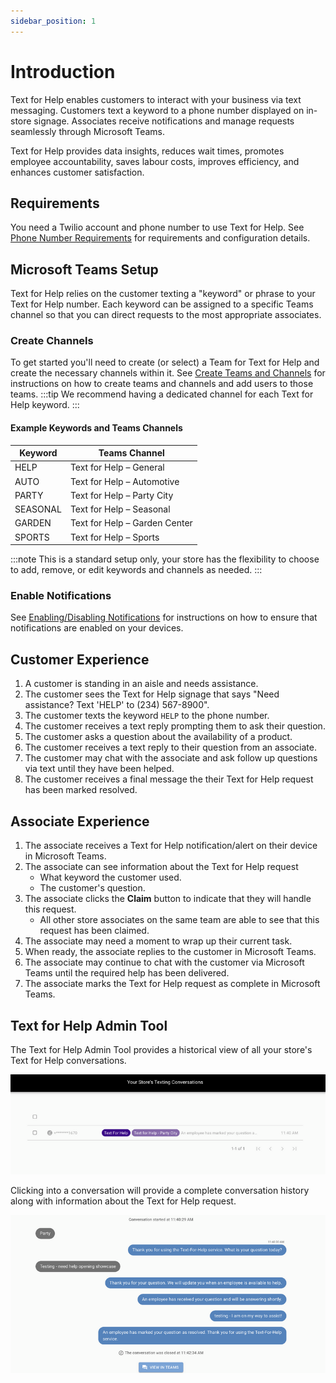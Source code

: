 ```yaml
---
sidebar_position: 1
---
```


# Introduction
Text for Help enables customers to interact with your business via text messaging. Customers text a keyword to a phone number displayed on in-store signage. Associates receive notifications and manage requests seamlessly through Microsoft Teams.

Text for Help provides data insights, reduces wait times, promotes employee accountability, saves labour costs, improves efficiency, and enhances customer satisfaction.

## Requirements
You need a Twilio account and phone number to use Text for Help. See [Phone Number Requirements](/docs/mystore/twilio#phone-number-requirements) for requirements and configuration details.

## Microsoft Teams Setup
Text for Help relies on the customer texting a "keyword" or phrase to your Text for Help number. Each keyword can be assigned to a specific Teams channel so that you can direct requests to the most appropriate associates.

### Create Channels
To get started you'll need to create (or select) a Team for Text for Help and create the necessary channels within it. 
See [Create Teams and Channels](/docs/getting-started/microsoft-teams#create-teams-and-channels) for instructions on how to create teams and channels and add users to those teams. 
:::tip
We recommend having a dedicated channel for each Text for Help keyword. 
:::

#### Example Keywords and Teams Channels
| Keyword | Teams Channel |
|---------|---------------|
| HELP | Text for Help – General |
| AUTO | Text for Help – Automotive |
| PARTY | Text for Help – Party City |
| SEASONAL | Text for Help – Seasonal |
| GARDEN | Text for Help – Garden Center |
| SPORTS | Text for Help – Sports |

:::note
This is a standard setup only, your store has the flexibility to choose to add, remove, or edit keywords and channels as needed. 
:::

### Enable Notifications
See [Enabling/Disabling Notifications](/docs/getting-started/microsoft-teams#enablingdisabling-notifications) for instructions on how to ensure that notifications are enabled on your devices.


## Customer Experience
1. A customer is standing in an aisle and needs assistance.
2. The customer sees the Text for Help signage that says "Need assistance? Text 'HELP' to (234) 567-8900".
3. The customer texts the keyword `HELP` to the phone number.
4. The customer receives a text reply prompting them to ask their question.
5. The customer asks a question about the availability of a product.
6. The customer receives a text reply to their question from an associate.
7. The customer may chat with the associate and ask follow up questions via text until they have been helped.
8. The customer receives a final message the their Text for Help request has been marked resolved.

## Associate Experience
1. The associate receives a Text for Help notification/alert on their device in Microsoft Teams.
2. The associate can see information about the Text for Help request
   - What keyword the customer used.
   - The customer's question.
3. The associate clicks the __Claim__ button to indicate that they will handle this request.
   - All other store associates on the same team are able to see that this request has been claimed.
4. The associate may need a moment to wrap up their current task.
5. When ready, the associate replies to the customer in Microsoft Teams.
6. The associate may continue to chat with the customer via Microsoft Teams until the required help has been delivered.
7. The associate marks the Text for Help request as complete in Microsoft Teams.

## Text for Help Admin Tool
The Text for Help Admin Tool provides a historical view of all your store's Text for Help conversations.

![Conversation List](../../static/img/text-for-help/conversation-list.png)

Clicking into a conversation will provide a complete conversation history along with information about the Text for Help request.

![Conversation Detail](../../static/img/text-for-help/conversation-detail.png)